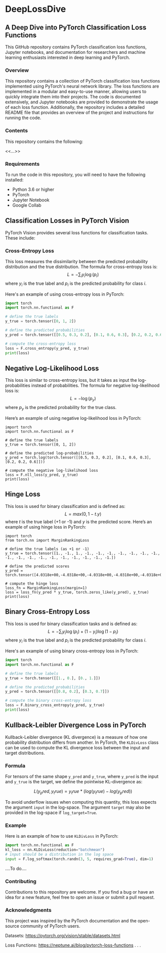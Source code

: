 # DeepLossDive

## A Deep Dive into PyTorch Classification Loss Functions
This GitHub repository contains PyTorch classification loss functions, Jupyter notebooks, and documentation for researchers and machine learning enthusiasts interested in deep learning and PyTorch.

### Overview
This repository contains a collection of PyTorch classification loss functions implemented using PyTorch's neural network library. The loss functions are implemented in a modular and easy-to-use manner, allowing users to quickly integrate them into their projects. The code is documented extensively, and Jupyter notebooks are provided to demonstrate the usage of each loss function. Additionally, the repository includes a detailed README file that provides an overview of the project and instructions for running the code.

### Contents
This repository contains the following:

<<...>>

### Requirements
To run the code in this repository, you will need to have the following installed:

- Python 3.6 or higher
- PyTorch
- Jupyter Notebook
- Google Collab

## Classification Losses in PyTorch Vision

PyTorch Vision provides several loss functions for classification tasks. These include:

### Cross-Entropy Loss
This loss measures the dissimilarity between the predicted probability distribution and the true distribution. The formula for cross-entropy loss is: $$L = -\sum_{i} y_i \log(p_i)$$ where $y_i$ is the true label and $p_i$ is the predicted probability for class $i$.

Here's an example of using cross-entropy loss in PyTorch:

```python
import torch
import torch.nn.functional as F

# define the true labels
y_true = torch.tensor([0, 1, 2])

# define the predicted probabilities
y_pred = torch.tensor([[0.5, 0.3, 0.2], [0.1, 0.6, 0.3], [0.2, 0.2, 0.6]])

# compute the cross-entropy loss
loss = F.cross_entropy(y_pred, y_true)
print(loss) 
```

## Negative Log-Likelihood Loss
This loss is similar to cross-entropy loss, but it takes as input the log-probabilities instead of probabilities. The formula for negative log-likelihood loss is: $$L = − \log(p_y)$$
 where $p_y$ is the predicted probability for the true class.
 
Here’s an example of using negative log-likelihood loss in PyTorch:

```
import torch
import torch.nn.functional as F

# define the true labels
y_true = torch.tensor([0, 1, 2])

# define the predicted log-probabilities
y_pred = torch.log(torch.tensor([[0.5, 0.3, 0.2], [0.1, 0.6, 0.3], [0.2, 0.2, 0.6]]))

# compute the negative log-likelihood loss
loss = F.nll_loss(y_pred, y_true)
print(loss)
```

## Hinge Loss
This loss is used for binary classification and is defined as: $$L = max(0, 1 − t . y)$$
 where $t$ is the true label (+1 or -1) and $y$ is the predicted score.
Here’s an example of using hinge loss in PyTorch:

```
import torch
from torch.nn import MarginRankingLoss

# define the true labels (as +1 or -1)
y_true = torch.tensor([1., -1., 1., -1., -1., -1., -1., -1., -1., -1., -1., -1., -1., -1., -1., -1., -1., -1., -1., -1.])

# define the predicted scores
y_pred = torch.tensor([4.0318e+00,-4.0318e+00,-4.0318e+00,-4.0318e+00,-4.0318e+00,-4.0318e+00,-4.0318e+00,-4.0318e+00,-4.0318e+00,-4.0318e+00,-4.0318e+00,-4.0318e+00,-4.0318e+00,-4.0318e+00,-4.0318e+00,-4.0318e+00,-4.0318e+00,-4.0318e+00,-4.0318e+00,-4.0318e+00])

# compute the hinge loss
loss_fn = MarginRankingLoss(margin=1)
loss = loss_fn(y_pred * y_true, torch.zeros_like(y_pred), y_true)
print(loss)
```

## Binary Cross-Entropy Loss
This loss is used for binary classification tasks and is defined as: $$L = -\sum_{i} y_i \log(p_i) + (1-y_i) \log(1-p_i)$$ where $y_i$ is the true label and $p_i$ is the predicted probability for class $i$.

Here's an example of using binary cross-entropy loss in PyTorch:

```python
import torch
import torch.nn.functional as F

# define the true labels
y_true = torch.tensor([[1., 0.], [0., 1.]])

# define the predicted probabilities
y_pred = torch.tensor([[0.8, 0.2], [0.3, 0.7]])

# compute the binary cross-entropy loss
loss = F.binary_cross_entropy(y_pred, y_true)
print(loss)
```

## Kullback-Leibler Divergence Loss in PyTorch

Kullback-Leibler divergence (KL divergence) is a measure of how one probability distribution differs from another. In PyTorch, the `KLDivLoss` class can be used to compute the KL divergence loss between the input and target distributions.

### Formula

For tensors of the same shape `y_pred` and `y_true`, where `y_pred` is the input and `y_true` is the target, we define the pointwise KL-divergence as:

$$L(y_pred, y_true) = y_true * (log(y_true) - log(y_pred))$$


To avoid underflow issues when computing this quantity, this loss expects the argument `input` in the log-space. The argument `target` may also be provided in the log-space if `log_target=True`.

### Example

Here is an example of how to use `KLDivLoss` in PyTorch:

```python
import torch.nn.functional as F
kl_loss = nn.KLDivLoss(reduction="batchmean")
# input should be a distribution in the log space
input = F.log_softmax(torch.randn(3, 5, requires_grad=True), dim=1)
```

....To do....


### Contributing
Contributions to this repository are welcome. If you find a bug or have an idea for a new feature, feel free to open an issue or submit a pull request.

### Acknowledgments
This project was inspired by the PyTorch documentation and the open-source community of PyTorch users.

Datasets: https://pytorch.org/vision/stable/datasets.html

Loss Functions: https://neptune.ai/blog/pytorch-loss-functions
.
.
.

